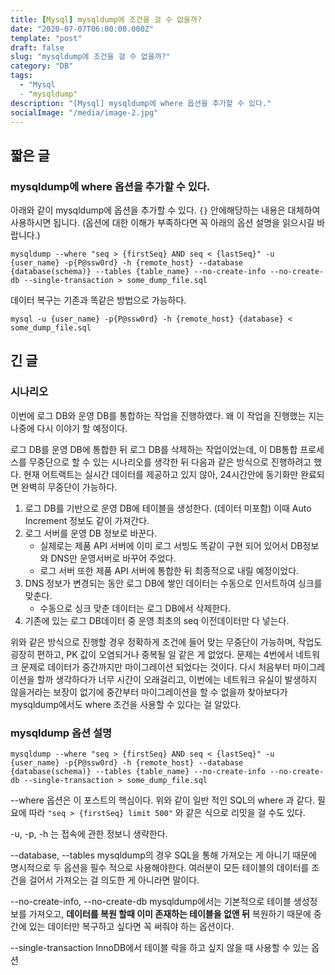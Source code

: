 ```yaml
---
title: [Mysql] mysqldump에 조건을 걸 수 없을까?
date: "2020-07-07T06:00:00.000Z"
template: "post"
draft: false
slug: "mysqldump에 조건을 걸 수 없을까?"
category: "DB"
tags:
  - "Mysql
  - "mysqldump"
description: "[Mysql] mysqldump에 where 옵션을 추가할 수 있다."
socialImage: "/media/image-2.jpg"
---
```


## 짧은 글

### mysqldump에 where 옵션을 추가할 수 있다. 

아래와 같이 mysqldump에 옵션을 추가할 수 있다. `{}` 안에해당하는 내용은 대체하여 사용하시면 됩니다. (옵션에 대한 이해가 부족하다면 꼭 아래의 옵션 설명을 읽으시길 바랍니다.)

```shell
mysqldump --where "seq > {firstSeq} AND seq < {lastSeq}" -u {user_name} -p{P@ssw0rd} -h {remote_host} --database {database(schema)} --tables {table_name} --no-create-info --no-create-db --single-transaction > some_dump_file.sql
```

데이터 복구는 기존과 똑같은 방법으로 가능하다.

```shell
mysql -u {user_name} -p{P@ssw0rd} -h {remote_host} {database} < some_dump_file.sql
```



## 긴 글

### 시나리오

이번에 로그 DB와 운영 DB를 통합하는 작업을 진행하였다. 왜 이 작업을 진행했는 지는 나중에 다시 이야기 할 예정이다.

로그 DB를 운영 DB에 통합한 뒤 로그 DB를 삭제하는 작업이었는데, 이 DB통합 프로세스를 무중단으로 할 수 있는 시나리오를 생각한 뒤 다음과 같은 방식으로 진행하려고 했다. 현재 어트랙트는 실시간 데이터를 제공하고 있지 않아,  24시간안에 동기화만 완료되면 완벽히 무중단이 가능하다.

1. 로그 DB를 기반으로 운영 DB에 테이블을 생성한다. (데이터 미포함) 이때 Auto Increment 정보도 같이 가져간다.
2. 로그 서버를 운영 DB 정보로 바꾼다.
   - 실제로는 제품 API 서버에 이미 로그 서빙도 똑같이 구현 되어 있어서 DB정보와 DNS만 운영서버로 바꾸어 주었다.
   - 로그 서버 또한 제품 API 서버에 통합한 뒤 최종적으로 내릴 예정이었다.
3. DNS 정보가 변경되는 동안 로그 DB에 쌓인 데이터는 수동으로 인서트하여 싱크를 맞춘다. 
   - 수동으로 싱크 맞춘 데이터는 로그 DB에서 삭제한다.
4. 기존에 있는 로그 DB데이터 중 운영 최초의 seq 이전데이터만 다 넣는다.

위와 같은 방식으로 진행할 경우 정확하게 조건에 들어 맞는 무중단이 가능하며, 작업도 굉장히 편하고, PK 값이 오염되거나 중복될 일 같은 게 없었다. 문제는 4번에서 네트워크 문제로 데이터가 중간까지만 마이그레이션 되었다는 것이다. 다시 처음부터 마이그레이션을 할까 생각하다가 너무 시간이 오래걸리고, 이번에는 네트워크 유실이 발생하지 않을거라는 보장이 없기에 중간부터 마이그레이션을 할 수 없을까 찾아보다가 mysqldump에서도 where 조건을 사용할 수 있다는 걸 알았다.

### mysqldump 옵션 설명

```shell
mysqldump --where "seq > {firstSeq} AND seq < {lastSeq}" -u {user_name} -p{P@ssw0rd} -h {remote_host} --database {database(schema)} --tables {table_name} --no-create-info --no-create-db --single-transaction > some_dump_file.sql
```

--where 옵션은 이 포스트의 핵심이다. 위와 같이 일반 적인 SQL의 where 과 같다. 필요에 따라 `"seq > {firstSeq} limit 500"`  와 같은 식으로 리밋을 걸 수도 있다.

-u, -p, -h 는 접속에 관한 정보니 생략한다.

--database, --tables mysqldump의 경우 SQL을 통해 가져오는 게 아니기 때문에 명시적으로 두 옵션을 필수 적으로 사용해야한다. 여러분이 모든 테이블의 데이터를 조건을 걸어서 가져오는 걸 의도한 게 아니라면 말이다.

--no-create-info, --no-create-db mysqldump에서는 기본적으로 테이블 생성정보를 가져오고, **데이터를 복원 할때 이미 존재하는 테이블을 없앤 뒤** 복원하기 때문에 중간에 있는 데이터만 복구하고 싶다면 꼭 써줘야 하는 옵션이다.

--single-transaction InnoDB에서 테이블 락을 하고 싶지 않을 때 사용할 수 있는 옵션
